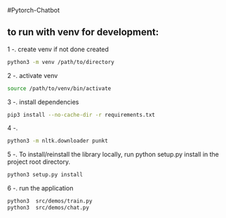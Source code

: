 #Pytorch-Chatbot 


## to run with venv for development:

1 -. create venv if not done created
```bash
python3 -m venv /path/to/directory
```

2 -. activate venv
```bash
source /path/to/venv/bin/activate
```

3 -. install dependencies
```bash
pip3 install --no-cache-dir -r requirements.txt
```

4 -.
```bash
python3 -m nltk.downloader punkt
```

5 -. To install/reinstall the library locally, run python setup.py install in the project root directory.
```bash
python3 setup.py install
```

6 -. run the application

```bash
python3  src/demos/train.py
python3  src/demos/chat.py
```

